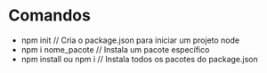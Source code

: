 # Comandos

- npm init // Cria o package.json para iniciar um projeto node
- npm i nome_pacote // Instala um pacote específico
- npm install ou npm i // Instala todos os pacotes do package.json
